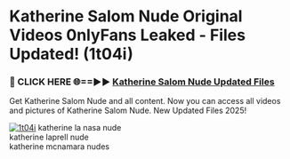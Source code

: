 # Katherine Salom Nude Original Videos 0nlyFans Leaked - Files Updated! (1t04i)

<h3>🔴 CLICK HERE 🌐==►► <a href="https://tinyurl.com/52m3yx9h" rel="nofollow">Katherine Salom Nude Updated Files</a></h3>

Get Katherine Salom Nude and all content. Now you can access all videos and pictures of Katherine Salom Nude. New Updated Files 2025!

[![1t04i](https://i.imgur.com/TnHtlc8.gif)](https://tinyurl.com/52m3yx9h)
katherine la nasa nude<br>
katherine laprell nude<br>
katherine mcnamara nudes